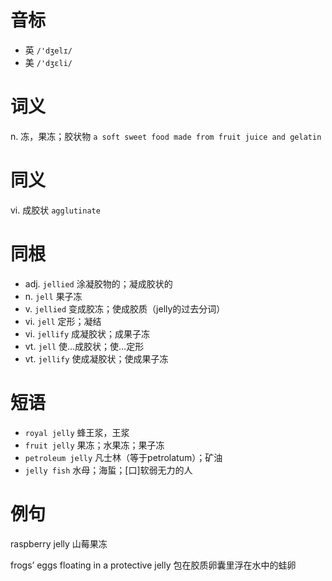 # 音标

- 英 `/'dʒelɪ/`
- 美 `/'dʒɛli/`

# 词义

n. 冻，果冻；胶状物
`a soft sweet food made from fruit juice and gelatin`

# 同义

vi. 成胶状
`agglutinate`

# 同根

- adj. `jellied` 涂凝胶物的；凝成胶状的
- n. `jell` 果子冻
- v. `jellied` 变成胶冻；使成胶质（jelly的过去分词）
- vi. `jell` 定形；凝结
- vi. `jellify` 成凝胶状；成果子冻
- vt. `jell` 使…成胶状；使…定形
- vt. `jellify` 使成凝胶状；使成果子冻

# 短语

- `royal jelly` 蜂王浆，王浆
- `fruit jelly` 果冻；水果冻；果子冻
- `petroleum jelly` 凡士林（等于petrolatum）；矿油
- `jelly fish` 水母；海蜇；[口]软弱无力的人

# 例句

raspberry jelly
山莓果冻

frogs’ eggs floating in a protective jelly
包在胶质卵囊里浮在水中的蛙卵


